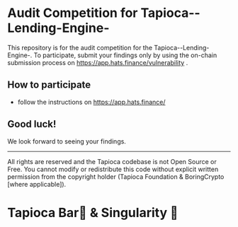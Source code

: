 # Audit Competition for Tapioca--Lending-Engine-
This repository is for the audit competition for the Tapioca--Lending-Engine-.
To participate, submit your findings only by using the on-chain submission process on https://app.hats.finance/vulnerability .
## How to participate
- follow the instructions on https://app.hats.finance/
## Good luck!
We look forward to seeing your findings.
* * *
All rights are reserved and the Tapioca codebase is not Open Source or Free. You cannot modify or redistribute this code without explicit written permission from the copyright holder (Tapioca Foundation & BoringCrypto [where applicable]).

# Tapioca Bar🍹 & Singularity 🤙